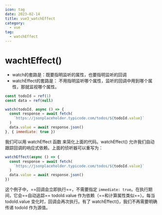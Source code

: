 ```yaml
---
icon: tag
date: 2023-02-14
title: vue3_watchEffect
category:
  - vue
tag:
  - watchEffect
---
```


# wachtEffect()

+ watch的套路是：既要指明监听的属性，也要指明监听的回调
+ watchEffect的套路是： 不用指明监听哪个属性，监听的回调中用到哪个属性，那就监视哪个属性。

```js
const todoId = ref(1)
const data = ref(null)

watch(todoId, async () => {
  const response = await fetch(
    `https://jsonplaceholder.typicode.com/todos/${todoId.value}`
  )
  data.value = await response.json()
}, { immediate: true })
```

我们可以用 watchEffect 函数 来简化上面的代码。watchEffect() 允许我们自动跟踪回调的响应式依赖。上面的侦听器可以重写为：  

```js
watchEffect(async () => {
  const response = await fetch(
    `https://jsonplaceholder.typicode.com/todos/${todoId.value}`
  )
  data.value = await response.json()
})
```

这个例子中，==回调会立即执行==，不需要指定 `immediate: true`。在执行期间，它会==自动追踪== todoId.value 作为依赖（==和计算属性类似==）。每当 todoId.value 变化时，回调会再次执行。有了 watchEffect()，我们不再需要明确传递 todoId 作为源值。